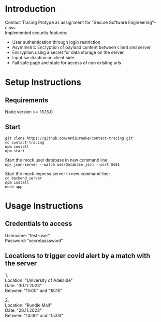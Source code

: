 # Introduction
Contact Tracing Protype as assignment for "Secure Software Engineering"-class.\
Implemented security features:
- User authentication through login restriction
- Asymmetric Encryption of payload content between client and server
- Encryption using a secret for data storage on the server
- Input sanitization on client side
- Fail safe page and state for access of non existing urls

# Setup Instructions

## Requirements
Node version >= 16.15.0

## Start
`git clone https://github.com/AndiDreeke/contact-tracing.git` \
`cd contact-tracing` \
`npm install` \
`npm start` 

Start the mock user database in new command line: \
`npx json-server --watch userDatabase.json --port 8081` 

Start the mock express server in new command line: \
`cd backend_server`\
`npm install`\
`node app`

# Usage Instructions

## Credentials to access
Username: "test-user"\
Password: "secretpassword"

## Locations to trigger covid alert by a match with the server
1.\
Location: "University of Adelaide"\
Date: "30.11.2023"\
Between "15:00" and "18:15"

2.\
Location: "Rundle Mall"\
Date: "28.11.2023"\
Between "14:00" and "15:00"